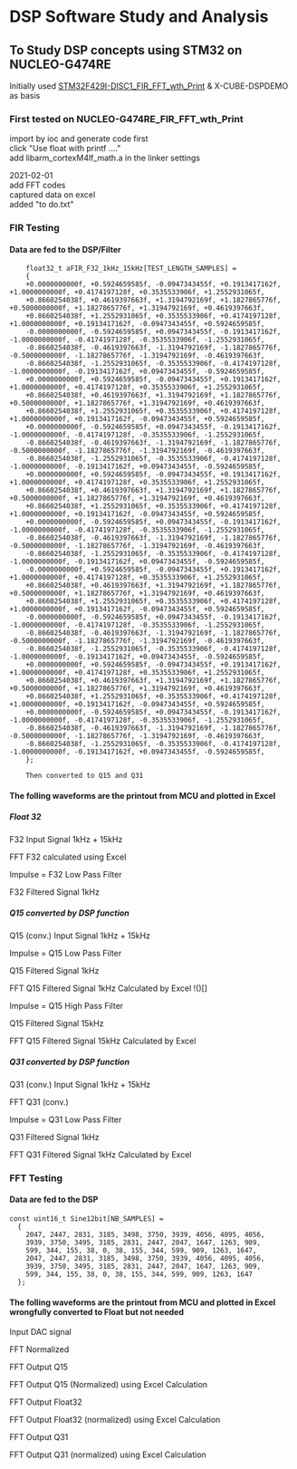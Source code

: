 # DSP Software Study and Analysis  

## To Study DSP concepts using STM32 on NUCLEO-G474RE  

Initially used [STM32F429I-DISC1_FIR_FFT_wth_Print](https://github.com/VictorTagayun/STM32F429I-DISC1_CMSIS_DSP_Tutorial) & X-CUBE-DSPDEMO as basis

### First tested on NUCLEO-G474RE_FIR_FFT_wth_Print  
  import by ioc and generate code first  
  click "Use float with printf ...."  
  add libarm_cortexM4lf_math.a in the linker settings  

  2021-02-01  
  add FFT codes  
  captured data on excel  
  added "to do.txt"
		
### FIR Testing

#### Data are fed to the DSP/Filter
	
		float32_t aFIR_F32_1kHz_15kHz[TEST_LENGTH_SAMPLES] =
		{
		+0.0000000000f, +0.5924659585f, -0.0947343455f, +0.1913417162f, +1.0000000000f, +0.4174197128f, +0.3535533906f, +1.2552931065f,
		+0.8660254038f, +0.4619397663f, +1.3194792169f, +1.1827865776f, +0.5000000000f, +1.1827865776f, +1.3194792169f, +0.4619397663f,
		+0.8660254038f, +1.2552931065f, +0.3535533906f, +0.4174197128f, +1.0000000000f, +0.1913417162f, -0.0947343455f, +0.5924659585f,
		-0.0000000000f, -0.5924659585f, +0.0947343455f, -0.1913417162f, -1.0000000000f, -0.4174197128f, -0.3535533906f, -1.2552931065f,
		-0.8660254038f, -0.4619397663f, -1.3194792169f, -1.1827865776f, -0.5000000000f, -1.1827865776f, -1.3194792169f, -0.4619397663f,
		-0.8660254038f, -1.2552931065f, -0.3535533906f, -0.4174197128f, -1.0000000000f, -0.1913417162f, +0.0947343455f, -0.5924659585f,
		+0.0000000000f, +0.5924659585f, -0.0947343455f, +0.1913417162f, +1.0000000000f, +0.4174197128f, +0.3535533906f, +1.2552931065f,
		+0.8660254038f, +0.4619397663f, +1.3194792169f, +1.1827865776f, +0.5000000000f, +1.1827865776f, +1.3194792169f, +0.4619397663f,
		+0.8660254038f, +1.2552931065f, +0.3535533906f, +0.4174197128f, +1.0000000000f, +0.1913417162f, -0.0947343455f, +0.5924659585f,
		+0.0000000000f, -0.5924659585f, +0.0947343455f, -0.1913417162f, -1.0000000000f, -0.4174197128f, -0.3535533906f, -1.2552931065f,
		-0.8660254038f, -0.4619397663f, -1.3194792169f, -1.1827865776f, -0.5000000000f, -1.1827865776f, -1.3194792169f, -0.4619397663f,
		-0.8660254038f, -1.2552931065f, -0.3535533906f, -0.4174197128f, -1.0000000000f, -0.1913417162f, +0.0947343455f, -0.5924659585f,
		+0.0000000000f, +0.5924659585f, -0.0947343455f, +0.1913417162f, +1.0000000000f, +0.4174197128f, +0.3535533906f, +1.2552931065f,
		+0.8660254038f, +0.4619397663f, +1.3194792169f, +1.1827865776f, +0.5000000000f, +1.1827865776f, +1.3194792169f, +0.4619397663f,
		+0.8660254038f, +1.2552931065f, +0.3535533906f, +0.4174197128f, +1.0000000000f, +0.1913417162f, -0.0947343455f, +0.5924659585f,
		+0.0000000000f, -0.5924659585f, +0.0947343455f, -0.1913417162f, -1.0000000000f, -0.4174197128f, -0.3535533906f, -1.2552931065f,
		-0.8660254038f, -0.4619397663f, -1.3194792169f, -1.1827865776f, -0.5000000000f, -1.1827865776f, -1.3194792169f, -0.4619397663f,
		-0.8660254038f, -1.2552931065f, -0.3535533906f, -0.4174197128f, -1.0000000000f, -0.1913417162f, +0.0947343455f, -0.5924659585f,
		-0.0000000000f, +0.5924659585f, -0.0947343455f, +0.1913417162f, +1.0000000000f, +0.4174197128f, +0.3535533906f, +1.2552931065f,
		+0.8660254038f, +0.4619397663f, +1.3194792169f, +1.1827865776f, +0.5000000000f, +1.1827865776f, +1.3194792169f, +0.4619397663f,
		+0.8660254038f, +1.2552931065f, +0.3535533906f, +0.4174197128f, +1.0000000000f, +0.1913417162f, -0.0947343455f, +0.5924659585f,
		-0.0000000000f, -0.5924659585f, +0.0947343455f, -0.1913417162f, -1.0000000000f, -0.4174197128f, -0.3535533906f, -1.2552931065f,
		-0.8660254038f, -0.4619397663f, -1.3194792169f, -1.1827865776f, -0.5000000000f, -1.1827865776f, -1.3194792169f, -0.4619397663f,
		-0.8660254038f, -1.2552931065f, -0.3535533906f, -0.4174197128f, -1.0000000000f, -0.1913417162f, +0.0947343455f, -0.5924659585f,
		+0.0000000000f, +0.5924659585f, -0.0947343455f, +0.1913417162f, +1.0000000000f, +0.4174197128f, +0.3535533906f, +1.2552931065f,
		+0.8660254038f, +0.4619397663f, +1.3194792169f, +1.1827865776f, +0.5000000000f, +1.1827865776f, +1.3194792169f, +0.4619397663f,
		+0.8660254038f, +1.2552931065f, +0.3535533906f, +0.4174197128f, +1.0000000000f, +0.1913417162f, -0.0947343455f, +0.5924659585f,
		+0.0000000000f, -0.5924659585f, +0.0947343455f, -0.1913417162f, -1.0000000000f, -0.4174197128f, -0.3535533906f, -1.2552931065f,
		-0.8660254038f, -0.4619397663f, -1.3194792169f, -1.1827865776f, -0.5000000000f, -1.1827865776f, -1.3194792169f, -0.4619397663f,
		-0.8660254038f, -1.2552931065f, -0.3535533906f, -0.4174197128f, -1.0000000000f, -0.1913417162f, +0.0947343455f, -0.5924659585f,
		};

		Then converted to Q15 and Q31
		
#### The folling waveforms are the printout from MCU and plotted in Excel
	
##### Float 32 
	
F32 Input Signal 1kHz + 15kHz
![]()

FFT F32 calculated using Excel
![]()

Impulse = F32 Low Pass Filter
![]()

F32 Filtered Signal 1kHz
![]()

##### Q15 converted by DSP function  

Q15 (conv.) Input Signal 1kHz + 15kHz
![]()

Impulse = Q15 Low Pass Filter
![]()

Q15 Filtered Signal 1kHz
![]()

FFT Q15 Filtered Signal 1kHz Calculated by Excel
!()[]

Impulse = Q15 High Pass Filter
![]()

Q15 Filtered Signal 15kHz
![]()

FFT Q15 Filtered Signal 15kHz Calculated by Excel
![]()

##### Q31 converted by DSP function  

Q31 (conv.) Input Signal 1kHz + 15kHz
![]()

FFT Q31 (conv.)
![]()

Impulse = Q31 Low Pass Filter
![]()

Q31 Filtered Signal 1kHz
![]()

FFT Q31 Filtered Signal 1kHz Calculated by Excel
![]() 

	
### FFT Testing

#### Data are fed to the DSP
	
	const uint16_t Sine12bit[NB_SAMPLES] =
	  {
		2047, 2447, 2831, 3185, 3498, 3750, 3939, 4056, 4095, 4056,
		3939, 3750, 3495, 3185, 2831, 2447, 2047, 1647, 1263, 909,
		599, 344, 155, 38, 0, 38, 155, 344, 599, 909, 1263, 1647,
		2047, 2447, 2831, 3185, 3498, 3750, 3939, 4056, 4095, 4056,
		3939, 3750, 3495, 3185, 2831, 2447, 2047, 1647, 1263, 909,
		599, 344, 155, 38, 0, 38, 155, 344, 599, 909, 1263, 1647
	  };

#### The folling waveforms are the printout from MCU and plotted in Excel wrongfully converted to Float but not needed
	
Input DAC signal
![]()

FFT Normalized
![]()

FFT Output Q15
![]()

FFT Output Q15 (Normalized) using Excel Calculation
![]()

FFT Output Float32
![]()

FFT Output Float32 (normalized) using Excel Calculation
![]()

FFT Output Q31
![]()

FFT Output Q31 (normalized) using Excel Calculation
![]()
